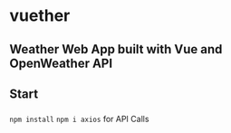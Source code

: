 # vuether
## Weather Web App built with Vue and OpenWeather API

## Start
###
`npm install`
`npm i axios`
 for API Calls
